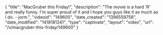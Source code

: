 {
    "title": "MacGruber this Friday!",
    "description": "The movie is a hard 'R' and really funny. I'm super proud of it and I hope you guys like it as much as I do. - jorm.",
    "videoid": "149600",
    "date_created": "1396559758",
    "date_modified": "1418181241",
    "type": "captivate",
    "layout": "video",
    "url": "\/v\/macgruber-this-friday\/149600"
}
